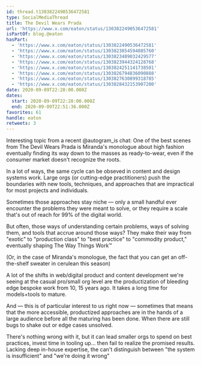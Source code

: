 ```yaml
---
id: thread.t1303822490536472581
type: SocialMediaThread
title: The Devil Wears Prada
url: 'https://www.x.com/eaton/status/1303822490536472581'
isPartOf: blog.@eaton
hasPart:
  - 'https://www.x.com/eaton/status/1303822490536472581'
  - 'https://www.x.com/eaton/status/1303823054594805760'
  - 'https://www.x.com/eaton/status/1303823489032429577'
  - 'https://www.x.com/eaton/status/1303823944324128768'
  - 'https://www.x.com/eaton/status/1303824251141738501'
  - 'https://www.x.com/eaton/status/1303826794836090888'
  - 'https://www.x.com/eaton/status/1303827630899318785'
  - 'https://www.x.com/eaton/status/1303828432153907200'
date: 2020-09-09T22:28:00.000Z
dates:
  start: 2020-09-09T22:28:00.000Z
  end: 2020-09-09T22:51:36.000Z
favorites: 61
handle: eaton
retweets: 3
---
```

Interesting topic from a recent @autogram_is chat: One of the best scenes from The Devil Wears Prada is Miranda's monologue about high fashion eventually finding its way down to the masses as ready-to-wear, even if the consumer market doesn't recognize the roots.

In a lot of ways, the same cycle can be obseved in content and design systems work. Large orgs (or cutting-edge practitioners) push the boundaries with new tools, techniques, and approaches that are impractical for most projects and individuals.

Sometimes those approaches stay niche — only a small handful ever encounter the problems they were meant to solve, or they require a scale that's out of reach for 99% of the digital world.

But often, those ways of understanding certain problems, ways of solving them, and tools that accrue around those ways? They make their way from "exotic" to "production class" to "best practice" to "commodity product," eventually shaping The Way Things Work™

(Or, in the case of Miranda's monologue, the fact that you can get an off-the-shelf sweater in cerulean this season)

A lot of the shifts in web/digital product and content development we're seeing at the casual pro/small org level are the productization of bleeding edge bespoke work from 10, 15 years ago. It takes a long time for models+tools to mature.

And — this is of particular interest to us right now — sometimes that means that the more accessible, productized approaches are in the hands of a large audience before all the maturing has been done. When there are still bugs to shake out or edge cases unsolved.

There's nothing wrong with it, but it can lead smaller orgs to spend on best practices, invest time in tooling up… then fail to realize the promised results. Lacking deep in-house expertise, the can't distinguish between "the system is insufficient" and "we're doing it wrong"
